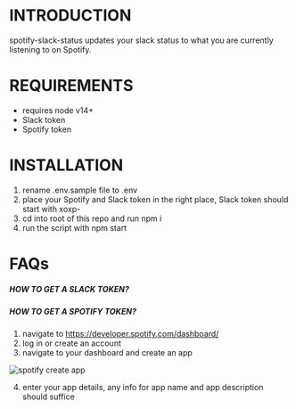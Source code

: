 # INTRODUCTION

spotify-slack-status updates your slack status to what you are currently listening to on Spotify.

# REQUIREMENTS

- requires node v14+
- Slack token
- Spotify token

# INSTALLATION

1. rename .env.sample file to .env
2. place your Spotify and Slack token in the right place, Slack token should start with xoxp-
3. cd into root of this repo and run npm i
4. run the script with npm start

# FAQs

##### HOW TO GET A SLACK TOKEN?

##### HOW TO GET A SPOTIFY TOKEN?

1. navigate to https://developer.spotify.com/dashboard/
2. log in or create an account
3. navigate to your dashboard and create an app

![spotify create app]()

4. enter your app details, any info for app name and app description should suffice
